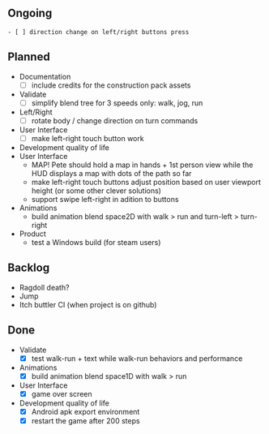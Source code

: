 ## Ongoing
    - [ ] direction change on left/right buttons press
## Planned
- Documentation
    - [ ] include credits for the construction pack assets
- Validate
   - [ ] simplify blend tree for 3 speeds only: walk, jog, run
- Left/Right
    - [ ] rotate body / change direction on turn commands
- User Interface
    - [ ] make left-right touch button work
- Development quality of life
- User Interface
    - MAP! Pete should hold a map in hands + 1st person view while the HUD displays a 
    map with dots of the path so far
    - make left-right touch buttons adjust position based on user viewport height (or some other clever solutions)
    - support swipe left-right in adition to buttons
- Animations
  - build animation blend space2D with walk > run and turn-left > turn-right
- Product
    - test a Windows build (for steam users)

## Backlog
- Ragdoll death?
- Jump
- Itch buttler CI (when project is on github)

## Done
- Validate
   - [x] test walk-run + text while walk-run behaviors and performance
- Animations
    - [x] build animation blend space1D with walk > run
- User Interface
    - [x] game over screen
- Development quality of life    
    - [x] Android apk export environment
    - [x] restart the game after 200 steps
